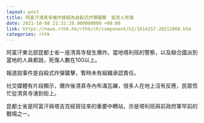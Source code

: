 ```yaml
---
layout: post
title: 阿富汗清真寺爆炸據報為自殺式炸彈襲擊　逾百人死傷
date: 2021-10-08 21:31:28.000000000 +08:00
link: https://news.rthk.hk/rthk/ch/component/k2/1614257-20211008.htm
categories: rthk
---
```


阿富汗東北部昆都士省一座清真寺發生爆炸。當地塔利班的警察，以及聯合國派到當地的人員都說，死傷人數在100以上。

報道說事件是自殺式炸彈襲擊，暫時未有組織承認責任。

社交媒體有片段顯示，爆炸後清真寺內布滿瓦礫，很多人在地上沒有反應，民眾慌忙從清真寺湧到街上。

昆都士省是阿富汗與塔吉克經貿往來的重要中轉站，亦是塔利班與前政府軍早前的戰場之一。
